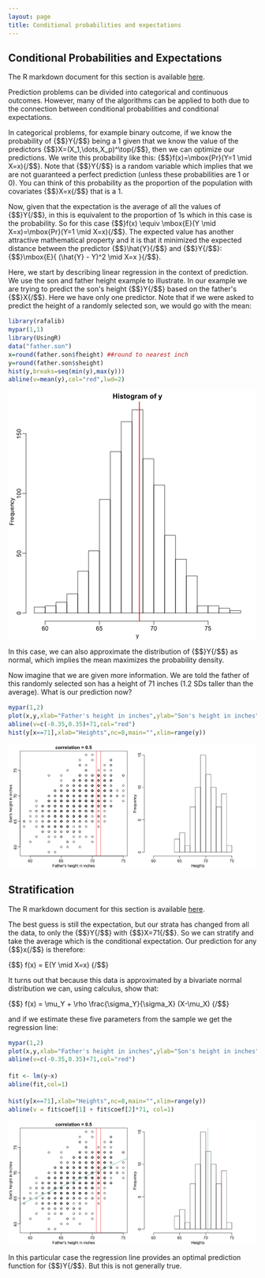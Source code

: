 ```yaml
---
layout: page
title: Conditional probabilities and expectations
---
```




## Conditional Probabilities and Expectations

The R markdown document for this section is available [here](https://github.com/genomicsclass/labs/tree/master/ml/conditional_expectation.Rmd).

Prediction problems can be divided into categorical and continuous outcomes. However, many of the algorithms can be applied to both due to the connection between conditional probabilities and conditional expectations. 

In categorical problems, for example binary outcome, if we know the probability of {$$}Y{/$$} being a 1 given that we know the value of the predictors {$$}X=(X_1,\dots,X_p)^\top{/$$}, then we can optimize our predictions. We write this probability like this: {$$}f(x)=\mbox{Pr}(Y=1 \mid X=x){/$$}. Note that {$$}Y{/$$} is a random variable which implies that we are not guaranteed a perfect prediction (unless these probabilities are 1 or 0). You can think of this probability as the proportion of the population with covariates {$$}X=x{/$$} that is a 1.

Now, given that the expectation is the average of all the values of {$$}Y{/$$}, in this is equivalent to the proportion of 1s which in this case is the probability. So for this case {$$}f(x) \equiv \mbox{E}(Y \mid X=x)=\mbox{Pr}(Y=1 \mid X=x){/$$}. The expected value has another attractive mathematical property and it is that it minimized the expected distance between the predictor {$$}\hat{Y}{/$$} and {$$}Y{/$$}: {$$}\mbox{E}\{ (\hat{Y} - Y)^2  \mid  X=x \}{/$$}. 

Here, we start by describing linear regression in the context of prediction. We use the son and father height example to illustrate. In our example we are trying to predict the son's height {$$}Y{/$$} based on the father's {$$}X{/$$}. Here we have only one predictor. Note that if we were asked to predict the height of a randomly selected son, we would go with the mean:



```r
library(rafalib)
mypar(1,1)
library(UsingR)
data("father.son")
x=round(father.son$fheight) ##round to nearest inch
y=round(father.son$sheight)
hist(y,breaks=seq(min(y),max(y)))
abline(v=mean(y),col="red",lwd=2)
```

![Histogram of son heights.](images/R/conditional_expectation-tmp-height_hist-1.png) 

In this case, we can also approximate the distribution of {$$}Y{/$$} as normal, which implies the mean maximizes the probability density. 

Now imagine that we are given more information. We are told the father of this randomly selected son has a height of 71 inches (1.2 SDs taller than the average). What is our prediction now? 



```r
mypar(1,2)
plot(x,y,xlab="Father's height in inches",ylab="Son's height in inches",main=paste("correlation =",signif(cor(x,y),2)))
abline(v=c(-0.35,0.35)+71,col="red")
hist(y[x==71],xlab="Heights",nc=8,main="",xlim=range(y))
```

![Son versus father height (left) with the red lines denoting the stratum defined by conditioning on fathers being 71 inches tall. Conditional distribution: son height distribution of stratum defined by 71 inch fathers.](images/R/conditional_expectation-tmp-conditional_distribution-1.png) 

<a name="regression"></a>

## Stratification

The R markdown document for this section is available [here](https://github.com/genomicsclass/labs/tree/master/ml/conditional_expectation.Rmd).

The best guess is still the expectation, but our strata has changed from all the data, to only the {$$}Y{/$$} with {$$}X=71{/$$}. So we can stratify and take the average which is the conditional expectation. Our prediction for any {$$}x{/$$} is therefore:

{$$}
f(x) = E(Y \mid X=x)
{/$$}

It turns out that because this data is approximated by a bivariate normal distribution we can, using calculus, show that: 

{$$}
f(x) = \mu_Y + \rho \frac{\sigma_Y}{\sigma_X} (X-\mu_X)
{/$$}

and if we estimate these five parameters from the sample we get the regression line:


```r
mypar(1,2)
plot(x,y,xlab="Father's height in inches",ylab="Son's height in inches",main=paste("correlation =",signif(cor(x,y),2)))
abline(v=c(-0.35,0.35)+71,col="red")

fit <- lm(y~x)
abline(fit,col=1)

hist(y[x==71],xlab="Heights",nc=8,main="",xlim=range(y))
abline(v = fit$coef[1] + fit$coef[2]*71, col=1)
```

![Son versus father height showing predicted heights based on regression line (left). Conditional distribution with vertical line representing regression prediction.](images/R/conditional_expectation-tmp-regression-1.png) 

In this particular case the regression line provides an optimal prediction function for {$$}Y{/$$}. But this is not generally true.

